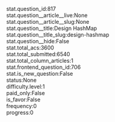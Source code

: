 stat.question_id:817  
stat.question__article__live:None  
stat.question__article__slug:None  
stat.question__title:Design HashMap  
stat.question__title_slug:design-hashmap  
stat.question__hide:False  
stat.total_acs:3600  
stat.total_submitted:6540  
stat.total_column_articles:1  
stat.frontend_question_id:706  
stat.is_new_question:False  
status:None  
difficulty.level:1  
paid_only:False  
is_favor:False  
frequency:0  
progress:0  
